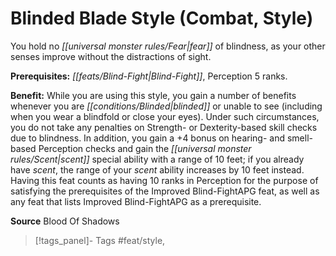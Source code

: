 ﻿---
cssclass: [feats]

---
# Blinded Blade Style (Combat, Style)

You hold no _[[universal monster rules/Fear|fear]]_ of blindness, as your other senses improve without the distractions of sight.

**Prerequisites:** _[[feats/Blind-Fight|Blind-Fight]]_, Perception 5 ranks.

**Benefit:** While you are using this style, you gain a number of benefits whenever you are _[[conditions/Blinded|blinded]]_ or unable to see (including when you wear a blindfold or close your eyes). Under such circumstances, you do not take any penalties on Strength- or Dexterity-based skill checks due to blindness. In addition, you gain a +4 bonus on hearing- and smell-based Perception checks and gain the _[[universal monster rules/Scent|scent]]_ special ability with a range of 10 feet; if you already have _scent_, the range of your _scent_ ability increases by 10 feet instead. Having this feat counts as having 10 ranks in Perception for the purpose of satisfying the prerequisites of the Improved Blind-FightAPG feat, as well as any feat that lists Improved Blind-FightAPG as a prerequisite.

**Source** Blood Of Shadows
>[!tags_panel]- Tags
> #feat/style, 